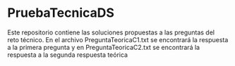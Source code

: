 # PruebaTecnicaDS
Este repositorio contiene las soluciones propuestas a las preguntas del reto técnico. 
En el archivo PreguntaTeoricaC1.txt se encontrará la respuesta a la primera pregunta y en PreguntaTeoricaC2.txt se encontrará la respuesta a la segunda respuesta teórica
